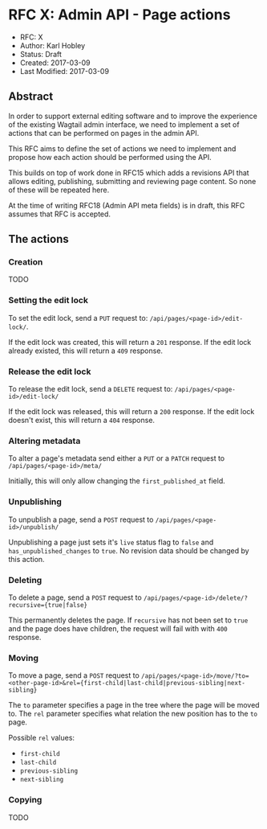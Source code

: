 # RFC X: Admin API - Page actions

* RFC: X
* Author: Karl Hobley
* Status: Draft
* Created: 2017-03-09
* Last Modified: 2017-03-09

## Abstract

In order to support external editing software and to improve the experience of
the existing Wagtail admin interface, we need to implement a set of actions
that can be performed on pages in the admin API.

This RFC aims to define the set of actions we need to implement and propose how
each action should be performed using the API.

This builds on top of work done in RFC15 which adds a revisions API that allows
editing, publishing, submitting and reviewing page content. So none of these
will be repeated here.

At the time of writing RFC18 (Admin API meta fields) is in draft, this RFC
assumes that RFC is accepted.

## The actions

### Creation

TODO

### Setting the edit lock

To set the edit lock, send a ``PUT`` request to: ``/api/pages/<page-id>/edit-lock/``.

If the edit lock was created, this will return a ``201`` response. If the edit
lock already existed, this will return a ``409`` response.

### Release the edit lock

To release the edit lock, send a ``DELETE`` request to: ``/api/pages/<page-id>/edit-lock/``

If the edit lock was released, this will return a ``200`` response. If the edit
lock doesn't exist, this will return a ``404`` response.

### Altering metadata

To alter a page's metadata send either a ``PUT`` or a ``PATCH`` request to
``/api/pages/<page-id>/meta/``

Initially, this will only allow changing the ``first_published_at`` field.

### Unpublishing

To unpublish a page, send a ``POST`` request to ``/api/pages/<page-id>/unpublish/``

Unpublishing a page just sets it's ``live`` status flag to ``false`` and
``has_unpublished_changes`` to ``true``. No revision data should be changed by
this action.

### Deleting

To delete a page, send a ``POST`` request to ``/api/pages/<page-id>/delete/?recursive={true|false}``

This permanently deletes the page.
If ``recursive`` has not been set to ``true`` and the page does have children,
the request will fail with with ``400`` response.

### Moving

To move a page, send a ``POST`` request to ``/api/pages/<page-id>/move/?to=<other-page-id>&rel={first-child|last-child|previous-sibling|next-sibling}``

The ``to`` parameter specifies a page in the tree where the page will be moved to.
The ``rel`` parameter specifies what relation the new position has to the ``to`` page.

Possible ``rel`` values:

 - ``first-child``
 - ``last-child``
 - ``previous-sibling``
 - ``next-sibling``

### Copying

TODO
